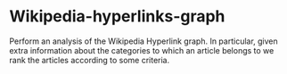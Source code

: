# Wikipedia-hyperlinks-graph
Perform an analysis of the Wikipedia Hyperlink graph. In particular, given extra information about the categories to which an article belongs to we rank the articles according to some criteria.
